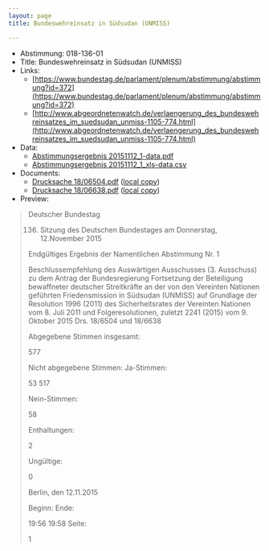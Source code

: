 ```yaml
---
layout: page
title: Bundeswehreinsatz in Südsudan (UNMISS)

---
```


* Abstimmung: 018-136-01
* Title: Bundeswehreinsatz in Südsudan (UNMISS)
* Links: 
    * [https://www.bundestag.de/parlament/plenum/abstimmung/abstimmung?id=372](https://www.bundestag.de/parlament/plenum/abstimmung/abstimmung?id=372)
    * [http://www.abgeordnetenwatch.de/verlaengerung_des_bundeswehreinsatzes_im_suedsudan_unmiss-1105-774.html](http://www.abgeordnetenwatch.de/verlaengerung_des_bundeswehreinsatzes_im_suedsudan_unmiss-1105-774.html)
* Data: 
    * [Abstimmungsergebnis 20151112_1-data.pdf](/abstimmungsliste/20151112_1-data.pdf)
    * [Abstimmungsergebnis 20151112_1_xls-data.csv](/abstimmungsliste/analyses/20151112_1_xls-data.csv)
* Documents: 
    * [Drucksache 18/06504.pdf](http://dip21.bundestag.de/dip21/btd/18/065/1806504.pdf) ([local copy](/abstimmungsdaten/018-136-01/1806504.pdf))
    * [Drucksache 18/06638.pdf](http://dip21.bundestag.de/dip21/btd/18/066/1806638.pdf) ([local copy](/abstimmungsdaten/018-136-01/1806638.pdf))
* Preview: 
> Deutscher Bundestag
> 
> 136. Sitzung des Deutschen Bundestages
> am Donnerstag, 12.November 2015
> 
> Endgültiges Ergebnis der Namentlichen Abstimmung Nr. 1
> 
> Beschlussempfehlung des Auswärtigen Ausschusses (3. Ausschuss) zu dem Antrag der
> Bundesregierung
> Fortsetzung der Beteiligung bewaffneter deutscher Streitkräfte an der von den Vereinten
> Nationen geführten Friedensmission in Südsudan (UNMISS) auf Grundlage der Resolution
> 1996 (2011) des Sicherheitsrates der Vereinten Nationen vom 8. Juli 2011 und
> Folgeresolutionen, zuletzt 2241 (2015) vom 9. Oktober 2015
> Drs. 18/6504 und 18/6638
> 
> Abgegebene Stimmen insgesamt:
> 
> 577
> 
> Nicht abgegebene Stimmen:
> Ja-Stimmen:
> 
> 53
> 517
> 
> Nein-Stimmen:
> 
> 58
> 
> Enthaltungen:
> 
> 2
> 
> Ungültige:
> 
> 0
> 
> Berlin, den 12.11.2015
> 
> Beginn:
> Ende:
> 
> 19:56
> 19:58
> Seite:
> 
> 1
> 
> 
